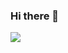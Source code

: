 ### Hi there 👋
<img src="https://capsule-render.vercel.app/api?type=waving&colot=timeAuto&height=200&text=HYUN%20SEUNG&animation=blink&fontColor=FFFFFF&fontSize=70" />
<!--
**dev-hsyang/dev-hsyang** is a ✨ _special_ ✨ repository because its `README.md` (this file) appears on your GitHub profile.

Here are some ideas to get you started:

- 🔭 I’m currently working on ...
- 🌱 I’m currently learning ...
- 👯 I’m looking to collaborate on ...
- 🤔 I’m looking for help with ...
- 💬 Ask me about ...
- 📫 How to reach me: ...
- 😄 Pronouns: ...
- ⚡ Fun fact: ...
-->
